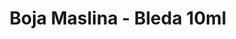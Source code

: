 ---
layout: product
title: "Boja Maslina - Bleda 10ml"
price: "330" 
desc: "Acrylic Laquer 10mL"
img_path: "/assets/img/RC024.jpg"
brand: "AK "
available: true
special_offer: false
new: false
soon: false
cat: "020000"
subcat: "020200"
subsubcat: "020201"
sifra: "RC024"
popular: false
---
